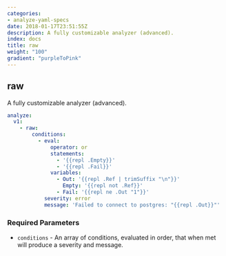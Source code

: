 ```yaml
---
categories:
- analyze-yaml-specs
date: 2018-01-17T23:51:55Z
description: A fully customizable analyzer (advanced).
index: docs
title: raw
weight: "100"
gradient: "purpleToPink"
---
```


## raw

A fully customizable analyzer (advanced).


```yaml
analyze:
  v1:
    - raw:
        conditions:
          - eval:
              operator: or
              statements:
                - '{{repl .Empty}}'
                - '{{repl .Fail}}'
              variables:
                - Out: '{{repl .Ref | trimSuffix "\n"}}'
                  Empty: '{{repl not .Ref}}'
                - Fail: '{{repl ne .Out "1"}}'
            severity: error
            message: 'Failed to connect to postgres: "{{repl .Out}}"'
```


### Required Parameters


- `conditions` - An array of conditions, evaluated in order, that when met will produce a severity and message.

